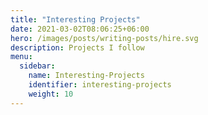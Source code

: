 ```yaml
---
title: "Interesting Projects"
date: 2021-03-02T08:06:25+06:00
hero: /images/posts/writing-posts/hire.svg
description: Projects I follow
menu:
  sidebar:
    name: Interesting-Projects
    identifier: interesting-projects
    weight: 10
---
```

